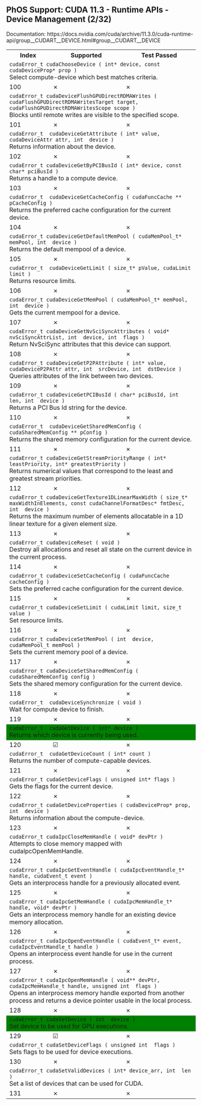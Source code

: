<h2>PhOS Support: CUDA 11.3 - Runtime APIs - Device Management (2/32)</h2>

<p>
Documentation: https://docs.nvidia.com/cuda/archive/11.3.0/cuda-runtime-api/group__CUDART__DEVICE.html#group__CUDART__DEVICE

<table>
<tr>
<th>Index</th>
<th>Supported</th>
<th>Test Passed</th>
</tr>

<tr>
<td colspan=3>
<code>cudaError_t cudaChooseDevice ( int* device, const cudaDeviceProp* prop )</code><br>
Select compute-device which best matches criteria.
</td>
</tr>

<tr>
<td>100</td>
<td>✗</td>
<td>✗</td>
</tr>

<tr>
<td colspan=3>
<code>cudaError_t cudaDeviceFlushGPUDirectRDMAWrites ( cudaFlushGPUDirectRDMAWritesTarget target, cudaFlushGPUDirectRDMAWritesScope scope )</code><br>
Blocks until remote writes are visible to the specified scope.
</td>
</tr>

<tr>
<td>101</td>
<td>✗</td>
<td>✗</td>
</tr>

<tr>
<td colspan=3>
<code>cudaError_t  cudaDeviceGetAttribute ( int* value, cudaDeviceAttr attr, int  device )</code><br>
Returns information about the device.
</td>
</tr>

<tr>
<td>102</td>
<td>✗</td>
<td>✗</td>
</tr>

<tr>
<td colspan=3>
<code>cudaError_t cudaDeviceGetByPCIBusId ( int* device, const char* pciBusId )</code><br>
Returns a handle to a compute device.
</td>
</tr>
<tr>
<td>103</td>
<td>✗</td>
<td>✗</td>
</tr>

<tr>
<td colspan=3>
<code>cudaError_t  cudaDeviceGetCacheConfig ( cudaFuncCache ** pCacheConfig )</code><br>
Returns the preferred cache configuration for the current device.
</td>
</tr>
<tr>
<td>104</td>
<td>✗</td>
<td>✗</td>
</tr>

<tr>
<td colspan=3>
<code>cudaError_t cudaDeviceGetDefaultMemPool ( cudaMemPool_t* memPool, int  device )</code><br>
Returns the default mempool of a device.
</td>
</tr>
<tr>
<td>105</td>
<td>✗</td>
<td>✗</td>
</tr>
<tr>
<td colspan=3>
<code>cudaError_t  cudaDeviceGetLimit ( size_t* pValue, cudaLimit limit )</code><br>
Returns resource limits.
</td>
</tr>
<tr>
<td>106</td>
<td>✗</td>
<td>✗</td>
</tr>

<tr>
<td colspan=3>
<code>cudaError_t cudaDeviceGetMemPool ( cudaMemPool_t* memPool, int  device )</code><br>
Gets the current mempool for a device.
</td>
</tr>
<tr>
<td>107</td>
<td>✗</td>
<td>✗</td>
</tr>

<tr>
<td colspan=3>
<code>cudaError_t cudaDeviceGetNvSciSyncAttributes ( void* nvSciSyncAttrList, int  device, int  flags )</code><br>
Return NvSciSync attributes that this device can support.
</td>
</tr>
<tr>
<td>108</td>
<td>✗</td>
<td>✗</td>
</tr>

<tr>
<td colspan=3>
<code>cudaError_t cudaDeviceGetP2PAttribute ( int* value, cudaDeviceP2PAttr attr, int  srcDevice, int  dstDevice )</code><br>
Queries attributes of the link between two devices.
</td>
</tr>
<tr>
<td>109</td>
<td>✗</td>
<td>✗</td>
</tr>

<tr>
<td colspan=3>
<code>cudaError_t cudaDeviceGetPCIBusId ( char* pciBusId, int  len, int  device )</code><br>
Returns a PCI Bus Id string for the device.
</td>
</tr>
<tr>
<td>110</td>
<td>✗</td>
<td>✗</td>
</tr>

<tr>
<td colspan=3>
<code>cudaError_t  cudaDeviceGetSharedMemConfig ( cudaSharedMemConfig ** pConfig )</code><br>
Returns the shared memory configuration for the current device.
</td>
</tr>
<tr>
<td>111</td>
<td>✗</td>
<td>✗</td>
</tr>

<tr>
<td colspan=3>
<code>cudaError_t cudaDeviceGetStreamPriorityRange ( int* leastPriority, int* greatestPriority )</code><br>
Returns numerical values that correspond to the least and greatest stream priorities.
</td>
</tr>
<tr>
<td>112</td>
<td>✗</td>
<td>✗</td>
</tr>

<tr>
<td colspan=3>
<code>cudaError_t cudaDeviceGetTexture1DLinearMaxWidth ( size_t* maxWidthInElements, const cudaChannelFormatDesc* fmtDesc, int  device )</code><br>
Returns the maximum number of elements allocatable in a 1D linear texture for a given element size.
</td>
</tr>
<tr>
<td>113</td>
<td>✗</td>
<td>✗</td>
</tr>

<tr>
<td colspan=3>
<code>cudaError_t cudaDeviceReset ( void )</code><br>
Destroy all allocations and reset all state on the current device in the current process.
</td>
</tr>
<tr>
<td>114</td>
<td>✗</td>
<td>✗</td>
</tr>

<tr>
<td colspan=3>
<code>cudaError_t cudaDeviceSetCacheConfig ( cudaFuncCache cacheConfig )</code><br>
Sets the preferred cache configuration for the current device.
</code_to_rewrite>
</td>
</tr>
<tr>
<td>115</td>
<td>✗</td>
<td>✗</td>
</tr>

<tr>
<td colspan=3>
<code>cudaError_t cudaDeviceSetLimit ( cudaLimit limit, size_t value )</code><br>
Set resource limits.
</td>
</tr>
<tr>
<td>116</td>
<td>✗</td>
<td>✗</td>
</tr>

<tr>
<td colspan=3>
<code>cudaError_t cudaDeviceSetMemPool ( int  device, cudaMemPool_t memPool )</code><br>
Sets the current memory pool of a device.
</td>
</tr>
<tr>
<td>117</td>
<td>✗</td>
<td>✗</td>
</tr>

<tr>
<td colspan=3>
<code>cudaError_t cudaDeviceSetSharedMemConfig ( cudaSharedMemConfig config )</code><br>
Sets the shared memory configuration for the current device.
</td>
</tr>
<tr>
<td>118</td>
<td>✗</td>
<td>✗</td>
</tr>

<tr>
<td colspan=3>
<code>cudaError_t  cudaDeviceSynchronize ( void )</code><br>
Wait for compute device to finish.
</td>
</tr>
<tr>
<td>119</td>
<td>✗</td>
<td>✗</td>
</tr>

<tr style="background-color:green;">
<td colspan=3>
<code>cudaError_t  cudaGetDevice ( int* device )</code><br>
Returns which device is currently being used.
</td>
</tr>
<tr>
<td>120</td>
<td>☑</td>
<td>✗</td>
</tr>

<tr>
<td colspan=3>
<code>cudaError_t  cudaGetDeviceCount ( int* count )</code><br>
Returns the number of compute-capable devices.
</td>
</tr>
<tr>
<td>121</td>
<td>✗</td>
<td>✗</td>
</tr>

<tr>
<td colspan=3>
<code>cudaError_t cudaGetDeviceFlags ( unsigned int* flags )</code><br>
Gets the flags for the current device.
</td>
</tr>
<tr>
<td>122</td>
<td>✗</td>
<td>✗</td>
</tr>

<tr>
<td colspan=3>
<code>cudaError_t cudaGetDeviceProperties ( cudaDeviceProp* prop, int  device )</code><br>
Returns information about the compute-device.
</td>
</tr>
<tr>
<td>123</td>
<td>✗</td>
<td>✗</td>
</tr>

<tr>
<td colspan=3>
<code>cudaError_t cudaIpcCloseMemHandle ( void* devPtr )</code><br>
Attempts to close memory mapped with cudaIpcOpenMemHandle.
</td>
</tr>
<tr>
<td>124</td>
<td>✗</td>
<td>✗</td>
</tr>

<tr>
<td colspan=3>
<code>cudaError_t cudaIpcGetEventHandle ( cudaIpcEventHandle_t* handle, cudaEvent_t event )</code><br>
Gets an interprocess handle for a previously allocated event.
</td>
</tr>
<tr>
<td>125</td>
<td>✗</td>
<td>✗</td>
</tr>

<tr>
<td colspan=3>
<code>cudaError_t cudaIpcGetMemHandle ( cudaIpcMemHandle_t* handle, void* devPtr )</code><br>
Gets an interprocess memory handle for an existing device memory allocation.
</td>
</tr>
<tr>
<td>126</td>
<td>✗</td>
<td>✗</td>
</tr>

<tr>
<td colspan=3>
<code>cudaError_t cudaIpcOpenEventHandle ( cudaEvent_t* event, cudaIpcEventHandle_t handle )</code><br>
Opens an interprocess event handle for use in the current process.
</td>
</tr>
<tr>
<td>127</td>
<td>✗</td>
<td>✗</td>
</tr>

<tr>
<td colspan=3>
<code>cudaError_t cudaIpcOpenMemHandle ( void** devPtr, cudaIpcMemHandle_t handle, unsigned int  flags )</code><br>
Opens an interprocess memory handle exported from another process and returns a device pointer usable in the local process.
</td>
</tr>
<tr>
<td>128</td>
<td>✗</td>
<td>✗</td>
</tr>

<tr style="background-color:green;">
<td colspan=3>
<code>cudaError_t cudaSetDevice ( int  device )</code><br>
Set device to be used for GPU executions.
</td>
</tr>
<tr>
<td>129</td>
<td>☑</td>
<td>✗</td>
</tr>

<tr>
<td colspan=3>
<code>cudaError_t cudaSetDeviceFlags ( unsigned int  flags )</code><br>
Sets flags to be used for device executions.
</td>
</tr>
<tr>
<td>130</td>
<td>✗</td>
<td>✗</td>
</tr>

<tr>
<td colspan=3>
<code>cudaError_t cudaSetValidDevices ( int* device_arr, int  len )</code><br>
Set a list of devices that can be used for CUDA.
</td>
</tr>
<tr>
<td>131</td>
<td>✗</td>
<td>✗</td>
</tr>
</table>

